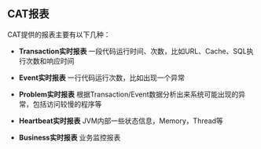 ## CAT报表

CAT提供的报表主要有以下几种：

- **Transaction实时报表**    一段代码运行时间、次数，比如URL、Cache、SQL执行次数和响应时间 

- **Event实时报表**    一行代码运行次数，比如出现一个异常 

- **Problem实时报表**    根据Transaction/Event数据分析出来系统可能出现的异常，包括访问较慢的程序等 

- **Heartbeat实时报表**    JVM内部一些状态信息，Memory，Thread等 

- **Business实时报表**    业务监控报表 